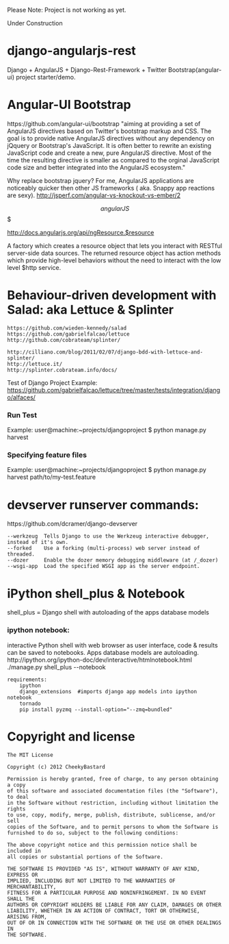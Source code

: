 
Please Note: Project is not working as yet.

Under Construction


django-angularjs-rest
=====================

Django + AngularJS + Django-Rest-Framework + Twitter Bootstrap(angular-ui) project starter/demo.

<h1>Angular-UI Bootstrap</h1>
https://github.com/angular-ui/bootstrap
    "aiming at providing a set of AngularJS directives based on Twitter's bootstrap markup and CSS. The goal is to provide native AngularJS directives without any dependency on jQquery or Bootstrap's JavaScript. It is often better to rewrite an existing JavaScript code and create a new, pure AngularJS directive. Most of the time the resulting directive is smaller as compared to the orginal JavaScript code size and better integrated into the AngularJS ecosystem."

Why replace bootstrap jquery?
    For me, AngularJS applications are noticeably quicker then other JS frameworks ( aka. Snappy app reactions are sexy).
    http://jsperf.com/angular-vs-knockout-vs-ember/2

$$$$$$$$$$ angularJS $$$$$$$$$$$$$$$

http://docs.angularjs.org/api/ngResource.$resource

A factory which creates a resource object that lets you interact with RESTful server-side data sources.
The returned resource object has action methods which provide high-level behaviors without the need to interact with the low level $http service.

$$$$$$$$$$$$$$$$$$$$$$$$$$$$$$$$

<h1>Behaviour-driven development with Salad: aka Lettuce & Splinter</h1>

    https://github.com/wieden-kennedy/salad
    https://github.com/gabrielfalcao/lettuce
    http://github.com/cobrateam/splinter/
    
    http://cilliano.com/blog/2011/02/07/django-bdd-with-lettuce-and-splinter/
    http://lettuce.it/
    http://splinter.cobrateam.info/docs/

Test of Django Project Example:
    https://github.com/gabrielfalcao/lettuce/tree/master/tests/integration/django/alfaces/

<h3>Run Test</h3>
Example:
    user@machine:~projects/djangoproject $ python manage.py harvest

<h3>Specifying feature files</h3>
Example:
    user@machine:~projects/djangoproject $ python manage.py harvest path/to/my-test.feature

<h1>devserver runserver commands:</h1>
https://github.com/dcramer/django-devserver

    --werkzeug 	Tells Django to use the Werkzeug interactive debugger, instead of it's own.
    --forked 	Use a forking (multi-process) web server instead of threaded.
    --dozer 	Enable the dozer memory debugging middleware (at /_dozer)
    --wsgi-app 	Load the specified WSGI app as the server endpoint.

<h1>iPython shell_plus & Notebook</h1>
shell_plus = Django shell with autoloading of the apps database models

<h3>ipython notebook:</h3>
interactive Python shell with web browser as user interface, code & results can be saved to notebooks.
Apps database models are autoloading.
http://ipython.org/ipython-doc/dev/interactive/htmlnotebook.html
    ./manage.py shell_plus --notebook

    requirements:
        ipython
        django_extensions  #imports django app models into ipython notebook
        tornado
        pip install pyzmq --install-option="--zmq=bundled"

<h1>Copyright and license</h1>

    The MIT License

    Copyright (c) 2012 CheekyBastard

    Permission is hereby granted, free of charge, to any person obtaining a copy
    of this software and associated documentation files (the "Software"), to deal
    in the Software without restriction, including without limitation the rights
    to use, copy, modify, merge, publish, distribute, sublicense, and/or sell
    copies of the Software, and to permit persons to whom the Software is
    furnished to do so, subject to the following conditions:

    The above copyright notice and this permission notice shall be included in
    all copies or substantial portions of the Software.

    THE SOFTWARE IS PROVIDED "AS IS", WITHOUT WARRANTY OF ANY KIND, EXPRESS OR
    IMPLIED, INCLUDING BUT NOT LIMITED TO THE WARRANTIES OF MERCHANTABILITY,
    FITNESS FOR A PARTICULAR PURPOSE AND NONINFRINGEMENT. IN NO EVENT SHALL THE
    AUTHORS OR COPYRIGHT HOLDERS BE LIABLE FOR ANY CLAIM, DAMAGES OR OTHER
    LIABILITY, WHETHER IN AN ACTION OF CONTRACT, TORT OR OTHERWISE, ARISING FROM,
    OUT OF OR IN CONNECTION WITH THE SOFTWARE OR THE USE OR OTHER DEALINGS IN
    THE SOFTWARE.

